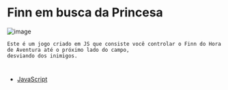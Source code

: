 # Finn em busca da Princesa

![image](https://user-images.githubusercontent.com/106789053/196591531-cd4b09ff-4e10-4613-8db1-e3201b9b6820.png)

```
Este é um jogo criado em JS que consiste você controlar o Finn do Hora de Aventura até o próximo lado do campo, 
desviando dos inimigos.
```
#
<ul>
  <li><a href="https://developer.mozilla.org/pt-BR/docs/Web/JavaScript" target="_blank">JavaScript</li>
</ul>
